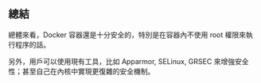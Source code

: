## 總結
總體來看，Docker 容器還是十分安全的，特別是在容器內不使用 root 權限來執行程序的話。

另外，用戶可以使用現有工具，比如 Apparmor, SELinux, GRSEC 來增強安全性；甚至自己在內核中實現更復雜的安全機制。
